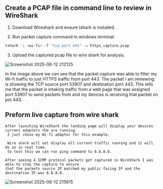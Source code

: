 ## Create a PCAP file in command line to review in WireShark

1) Download Wireshark and ensure tshark is installed.

2) Run packet capture command in windows terminal.
```sh
tshark -i <wi-fi> -f "tcp port 443" -w https_capture.pcap
```
3) Upload the captured pcap file to wire shark for analysis.

![Screenshot 2025-06-12 212125](https://github.com/user-attachments/assets/76b371e0-c05b-4924-9686-a3f7958ef178)


In the image above we can see that the packet capture was able to filter my Wi-fi traffic to just HTTPS traffic from port 443. The packet I am reviewing is showing the TCP source port 53907 and destination port 443. This tells me that the packet is intaking traffic from a web page that was assigned port 53907 to send packets from and my devices is receiving that packet on pot 443.

## Preform live capture from wire shark

```text 
After launching WireShark the landing page will display your devices current adaptors the are running.
 I just chose my Wi-fi adaptor for this example.
```

```text
 Wire shark will not display all current traffic running and it will do so in real time.
 to test this we can run ping command to 8.8.8.8.
 ```

```text
After seeing 4 ICMP protocol packets get captured in WireShark I was able to stop the capture to ensure
that the packets source IP matched my public facing IP and the destination IP was 8.8.8.8.
```
![Screenshot 2025-06-12 215615](https://github.com/user-attachments/assets/4c4ea4c2-13bc-42b5-84dd-363eefa38c27)

